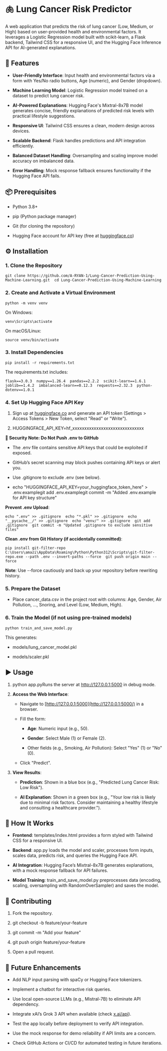 🫁 Lung Cancer Risk Predictor
=============================

A web application that predicts the risk of lung cancer (Low, Medium, or High) based on user-provided health and environmental factors. It leverages a Logistic Regression model built with scikit-learn, a Flask backend, Tailwind CSS for a responsive UI, and the Hugging Face Inference API for AI-generated explanations.

🚀 Features
-----------

*   **User-Friendly Interface**: Input health and environmental factors via a form with Yes/No radio buttons, Age (numeric), and Gender (dropdown).
    
*   **Machine Learning Model**: Logistic Regression model trained on a dataset to predict lung cancer risk.
    
*   **AI-Powered Explanations**: Hugging Face's Mixtral-8x7B model generates concise, friendly explanations of predicted risk levels with practical lifestyle suggestions.
    
*   **Responsive UI**: Tailwind CSS ensures a clean, modern design across devices.
    
*   **Scalable Backend**: Flask handles predictions and API integration efficiently.
    
*   **Balanced Dataset Handling**: Oversampling and scaling improve model accuracy on imbalanced data.
    
*   **Error Handling**: Mock response fallback ensures functionality if the Hugging Face API fails.
    

📦 Prerequisites
----------------

*   Python 3.8+
    
*   pip (Python package manager)
    
*   Git (for cloning the repository)
    
*   Hugging Face account for API key (free at [huggingface.co](https://huggingface.co/))
    

⚙️ Installation
---------------

### 1\. Clone the Repository

`git clone https://github.com/A-RYAN-1/Lung-Cancer-Prediction-Using-Machine-Learning.git  cd Lung-Cancer-Prediction-Using-Machine-Learning`

### 2\. Create and Activate a Virtual Environment

`python -m venv venv`

On Windows:

`venv\Scripts\activate`

On macOS/Linux:

`source venv/bin/activate`

### 3\. Install Dependencies

`pip install -r requirements.txt`

The requirements.txt includes:

`flask==3.0.3  numpy==1.26.4  pandas==2.2.2  scikit-learn==1.6.1  joblib==1.4.2  imbalanced-learn==0.12.3  requests==2.32.3  python-dotenv==1.0.1`

### 4\. Set Up Hugging Face API Key

1.  Sign up at [huggingface.co](https://huggingface.co/) and generate an API token (Settings > Access Tokens > New Token, select "Read" or "Write").
    
2.  HUGGINGFACE\_API\_KEY=hf\_xxxxxxxxxxxxxxxxxxxxxxxxxxxxxx
    

**🚫 Security Note: Do Not Push .env to GitHub**

*   The .env file contains sensitive API keys that could be exploited if exposed.
    
*   GitHub’s secret scanning may block pushes containing API keys or alert you.
    
*   Use .gitignore to exclude .env (see below).
    
*   echo "HUGGINGFACE\_API\_KEY=your\_huggingface\_token\_here" > .env.examplegit add .env.examplegit commit -m "Added .env.example for API key structure"
    

**Prevent .env Upload**:

`echo ".env" >> .gitignore  echo "*.pkl" >> .gitignore  echo "__pycache__/" >> .gitignore  echo "venv/" >> .gitignore  git add .gitignore  git commit -m "Updated .gitignore to exclude sensitive files"`

**Clean .env from Git History (if accidentally committed)**:

`pip install git-filter-repo  C:\Users\amazi\AppData\Roaming\Python\Python312\Scripts\git-filter-repo.exe --path .env --invert-paths --force  git push origin main --force`

**Note**: Use --force cautiously and back up your repository before rewriting history.

### 5\. Prepare the Dataset

*   Place cancer\_data.csv in the project root with columns: Age, Gender, Air Pollution, ..., Snoring, and Level (Low, Medium, High).
    

### 6\. Train the Model (if not using pre-trained models)
`python train_and_save_model.py`

This generates:

*   models/lung\_cancer\_model.pkl
    
*   models/scaler.pkl

    
▶️ Usage
--------

1.  python app.pyRuns the server at http://127.0.0.1:5000 in debug mode.
    
2.  **Access the Web Interface**:
    
    *   Navigate to [http://127.0.0.1:5000](http://127.0.0.1:5000/) in a browser.
        
    *   Fill the form:
        
        *   **Age**: Numeric input (e.g., 50).
            
        *   **Gender**: Select Male (1) or Female (2).
            
        *   Other fields (e.g., Smoking, Air Pollution): Select "Yes" (1) or "No" (0).
            
    *   Click "Predict".
        
3.  **View Results**:
    
    *   **Prediction**: Shown in a blue box (e.g., "Predicted Lung Cancer Risk: Low Risk").
        
    *   **AI Explanation**: Shown in a green box (e.g., "Your low risk is likely due to minimal risk factors. Consider maintaining a healthy lifestyle and consulting a healthcare provider.").
        

🧠 How It Works
---------------

*   **Frontend**: templates/index.html provides a form styled with Tailwind CSS for a responsive UI.
    
*   **Backend**: app.py loads the model and scaler, processes form inputs, scales data, predicts risk, and queries the Hugging Face API.
    
*   **AI Integration**: Hugging Face’s Mixtral-8x7B generates explanations, with a mock response fallback for API failures.
    
*   **Model Training**: train\_and\_save\_model.py preprocesses data (encoding, scaling, oversampling with RandomOverSampler) and saves the model.
    
🤝 Contributing
---------------

1.  Fork the repository.
    
2.  git checkout -b feature/your-feature
    
3.  git commit -m "Add your feature"
    
4.  git push origin feature/your-feature
    
5.  Open a pull request.
   

🔮 Future Enhancements
----------------------

*   Add NLP input parsing with spaCy or Hugging Face tokenizers.
    
*   Implement a chatbot for interactive risk queries.
    
*   Use local open-source LLMs (e.g., Mistral-7B) to eliminate API dependency.
    
*   Integrate xAI’s Grok 3 API when available (check [x.ai/api](https://x.ai/api)).


*   Test the app locally before deployment to verify API integration.
    
*   Use the mock response for demo reliability if API limits are a concern.
    
*   Check GitHub Actions or CI/CD for automated testing in future iterations.
